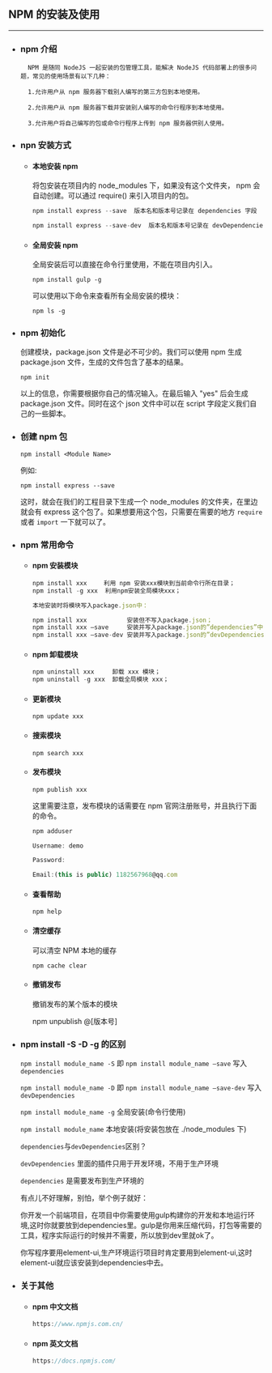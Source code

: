 ## NPM 的安装及使用

---

- ### npm 介绍

  ```
    NPM 是随同 NodeJS 一起安装的包管理工具，能解决 NodeJS 代码部署上的很多问题，常见的使用场景有以下几种：

    1.允许用户从 npm 服务器下载别人编写的第三方包到本地使用。

    2.允许用户从 npm 服务器下载并安装别人编写的命令行程序到本地使用。

    3.允许用户将自己编写的包或命令行程序上传到 npm 服务器供别人使用。
  ```

* ### npn 安装方式

  - #### 本地安装 npm

    将包安装在项目内的 node_modules 下，如果没有这个文件夹， npm 会自动创建。可以通过 require() 来引入项目内的包。

    ```js
    npm install express --save  版本名和版本号记录在 dependencies 字段
    ```

    ```js
    npm install express --save-dev  版本名和版本号记录在 devDependencies 字段
    ```

  - #### 全局安装 npm

    全局安装后可以直接在命令行里使用，不能在项目内引入。

    ```
    npm install gulp -g
    ```

    可以使用以下命令来查看所有全局安装的模块：

    ```
    npm ls -g
    ```

- ### npm 初始化

  创建模块，package.json 文件是必不可少的。我们可以使用 npm 生成 package.json 文件，生成的文件包含了基本的结果。

  ```
  npm init
  ```

  以上的信息，你需要根据你自己的情况输入。在最后输入 "yes" 后会生成 package.json 文件。同时在这个 json 文件中可以在 script 字段定义我们自己的一些脚本。

* ### 创建 npm 包

  ```
  npm install <Module Name>
  ```

  例如:

  ```
  npm install express --save
  ```

  这时，就会在我们的工程目录下生成一个 node_modules 的文件夹，在里边就会有 express 这个包了。如果想要用这个包，只需要在需要的地方 `require` 或者 `import` 一下就可以了。

- ### npm 常用命令

  - #### npm 安装模块

    ```js
    npm install xxx　   利用 npm 安装xxx模块到当前命令行所在目录；
    npm install -g xxx  利用npm安装全局模块xxx；

    本地安装时将模块写入package.json中：

    npm install xxx           安装但不写入package.json；
    npm install xxx –save     安装并写入package.json的”dependencies”中；
    npm install xxx –save-dev 安装并写入package.json的”devDependencies”中。
    ```

  - #### npm 卸载模块
    ```js
    npm uninstall xxx     卸载 xxx 模块；
    npm uninstall -g xxx  卸载全局模块 xxx；
    ```
  - #### 更新模块

        npm update xxx

  - #### 搜索模块

        npm search xxx

  - #### 发布模块

        npm publish xxx

    这里需要注意，发布模块的话需要在 npm 官网注册账号，并且执行下面的命令。

    ```js
    npm adduser

    Username: demo

    Password:

    Email:(this is public) 1182567968@qq.com
    ```

  - #### 查看帮助

        npm help

  - #### 清空缓存
    可以清空 NPM 本地的缓存

        npm cache clear

  - #### 撤销发布

    撤销发布的某个版本的模块

      npm unpublish @[版本号]

- ### npm install -S -D -g 的区别

    `npm install module_name -S`    即    `npm install module_name –save`    写入 `dependencies`

    `npm install module_name -D`    即    `npm install module_name –save-dev` 写入 `devDependencies`

    `npm install module_name -g` 全局安装(命令行使用)

    `npm install module_name` 本地安装(将安装包放在 ./node_modules 下)



    `dependencies`与`devDependencies`区别？

    `devDependencies` 里面的插件只用于开发环境，不用于生产环境

    `dependencies` 是需要发布到生产环境的
    
    有点儿不好理解，别怕，举个例子就好：

    你开发一个前端项目，在项目中你需要使用gulp构建你的开发和本地运行环境,这时你就要放到dependencies里。gulp是你用来压缩代码，打包等需要的工具，程序实际运行的时候并不需要，所以放到dev里就ok了。

    你写程序要用element-ui,生产环境运行项目时肯定要用到element-ui,这时element-ui就应该安装到dependencies中去。
* ### 关于其他

  - #### npm 中文文档
    ```js
    https://www.npmjs.com.cn/
    ```
  - #### npm 英文文档
    ```js
    https://docs.npmjs.com/
    ```
